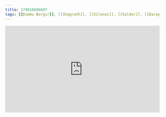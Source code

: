 ```yaml
---
title: 174016896607
tags: [[Dimmu Borgir]], [[Shagrath]], [[Silenoz]], [[Galder]], [[Daray]], [[Geir Bratland]], [[symphonic black metal]]
---
```

<iframe allow="accelerometer; autoplay; clipboard-write; encrypted-media; gyroscope; picture-in-picture" allowfullscreen="" frameborder="0" height="281" id="youtube_iframe" src="https://www.youtube.com/embed/5ws18_MZ-lw?feature=oembed&amp;enablejsapi=1&amp;origin=https://safe.txmblr.com&amp;wmode=opaque" width="500"></iframe>